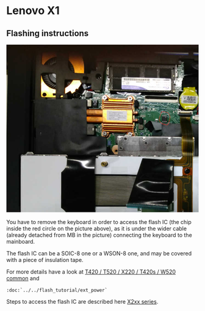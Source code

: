 # Lenovo X1

## Flashing instructions

![x1_flash_ic](x1_flash_ic.jpg)

You have to remove the keyboard in order to access the flash IC (the chip
inside the red circle on the picture above), as it is under the wider
cable (already detached from MB in the picture) connecting the keyboard
to the mainboard.

The flash IC can be a SOIC-8 one or a WSON-8 one, and may be covered with
a piece of insulation tape.

For more details have a look at [T420 / T520 / X220 / T420s / W520 common] and

```eval_rst
:doc:`../../flash_tutorial/ext_power`
```

Steps to access the flash IC are described here [X2xx series].

[X2xx series]: x2xx_series.md
[T420 / T520 / X220 / T420s / W520 common]: Sandy_Bridge_series.md
